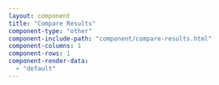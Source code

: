 ```yaml
---
layout: component
title: "Compare Results"
component-type: "other"
component-include-path: "component/compare-results.html"
component-columns: 1
component-rows: 1
component-render-data:
  - "default"
---
```


